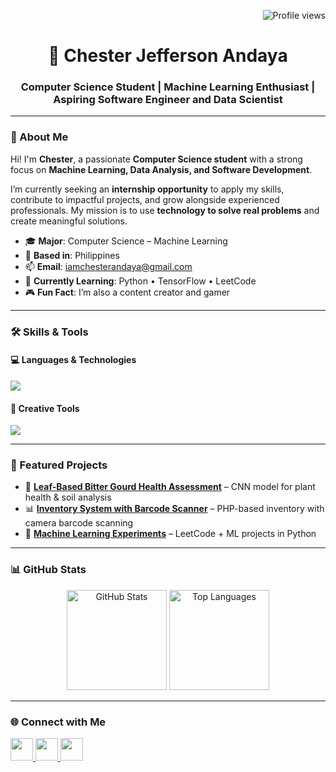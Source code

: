 <p align="right">
  <img src="https://komarev.com/ghpvc/?username=itsmeches" alt="Profile views" />
</p>

<h1 align="center">🚀 Chester Jefferson Andaya</h1>
<h3 align="center">Computer Science Student | Machine Learning Enthusiast | Aspiring Software Engineer and Data Scientist</h3>

---

### 👋 About Me  

Hi! I'm **Chester**, a passionate **Computer Science student** with a strong focus on **Machine Learning, Data Analysis, and Software Development**.  

I’m currently seeking an **internship opportunity** to apply my skills, contribute to impactful projects, and grow alongside experienced professionals. My mission is to use **technology to solve real problems** and create meaningful solutions.  

- 🎓 **Major**: Computer Science – Machine Learning  
- 📍 **Based in**: Philippines  
- 📫 **Email**: [iamchesterandaya@gmail.com](mailto:iamchesterandaya@gmail.com)  
- 🧠 **Currently Learning**: Python • TensorFlow • LeetCode  
- 🎮 **Fun Fact**: I’m also a content creator and gamer

---

### 🛠️ Skills & Tools  

#### 💻 Languages & Technologies  
<p>
  <img src="https://skillicons.dev/icons?i=python,java,cpp,php,mysql,git,html,bootstrap,vscode" />
</p>

#### 🎨 Creative Tools  
<p>
  <img src="https://skillicons.dev/icons?i=ps,ai,ae,pr,figma" />
</p>

---

### 🚧 Featured Projects  
<!-- Replace with your real projects -->
- 🥒 **[Leaf-Based Bitter Gourd Health Assessment](https://github.com/itsmeches/your-repo)** – CNN model for plant health & soil analysis  
- 📊 **[Inventory System with Barcode Scanner](https://github.com/itsmeches/your-repo)** – PHP-based inventory with camera barcode scanning  
- 🤖 **[Machine Learning Experiments](https://github.com/itsmeches/your-repo)** – LeetCode + ML projects in Python  

---

### 📊 GitHub Stats  
<p align="center">
  <img src="https://github-readme-stats.vercel.app/api?username=itsmeches&show_icons=true&theme=tokyonight" alt="GitHub Stats" height="160"/>
  <img src="https://github-readme-stats.vercel.app/api/top-langs/?username=itsmeches&layout=compact&theme=tokyonight" alt="Top Languages" height="160"/>
</p>

---

### 🌐 Connect with Me  
<p align="left">
  <a href="https://github.com/itsmeches" target="_blank">
    <img src="https://skillicons.dev/icons?i=github" width="36" />
  </a>
  <a href="https://linkedin.com/in/YOUR-LINK" target="_blank">
    <img src="https://skillicons.dev/icons?i=linkedin" width="36" />
  </a>
  <a href="mailto:iamchesterandaya@gmail.com" target="_blank">
    <img src="https://skillicons.dev/icons?i=gmail" width="36" />
  </a>
</p>
